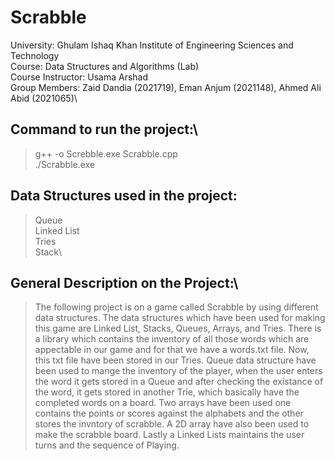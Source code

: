# Scrabble

University: Ghulam Ishaq Khan Institute of Engineering Sciences and Technology\
Course: Data Structures and Algorithms (Lab)\
Course Instructor: Usama Arshad\
Group Members: Zaid Dandia (2021719), Eman Anjum (2021148), Ahmed Ali Abid (2021065)\

## Command to run the project:\
> g++ -o Screbble.exe Scrabble.cpp\
> ./Scrabble.exe

## Data Structures used in the project:
>Queue\
>Linked List\
>Tries\
>Stack\

## General Description on the Project:\
>The following project is on a game called Scrabble by using different data structures.
The data structures which have been used for making this game are Linked List, Stacks, Queues, Arrays, and Tries. There is a library which contains the inventory 
of all those words which are appectable in our game and for that we have a words.txt file. Now, this txt file have been stored in our Tries. Queue data structure 
have been used to mange the inventory of the player, when the user enters the word it gets stored in a Queue and after checking the existance of the word, it gets 
stored in another Trie, which basically have the completed words on a board. Two arrays have been used one contains the points or scores against the alphabets and 
the other stores the invntory of scrabble. A 2D array have also been used to make the scrabble board. Lastly a Linked Lists maintains the user turns and the 
sequence of Playing.
